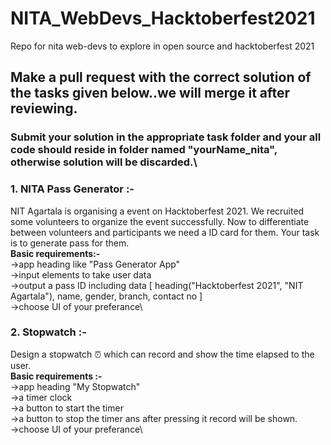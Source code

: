 # NITA_WebDevs_Hacktoberfest2021
Repo for nita web-devs to explore in open source and hacktoberfest 2021

## Make a pull request with the correct solution of the tasks given below..we will merge it after reviewing.
### Submit your solution in the appropriate task folder and your all code should reside in folder named "yourName_nita", otherwise solution will be discarded.\
### 1. NITA Pass Generator :-
NIT Agartala is organising a event on Hacktoberfest 2021. We recruited some volunteers to organize the event successfully. Now to differentiate between volunteers and participants we need a ID card for them. Your task is to generate pass for them.\
<b>Basic requirements:-</b>\
    ->app heading like "Pass Generator App"\
    ->input elements to take user data\
    ->output a pass ID including data [ heading("Hacktoberfest 2021", "NIT Agartala"), name, gender, branch, contact no ]\
    ->choose UI of your preferance\
 
 ### 2. Stopwatch :- 
 Design a stopwatch ⏰ which can record and show the time elapsed to the user.\
 <b>Basic requirements :-</b>\
    ->app heading "My Stopwatch"\
    ->a timer clock\
    ->a button to start the timer\
    ->a button to stop the timer ans after pressing it record will be shown.\
    ->choose UI of your preferance\
   
    
